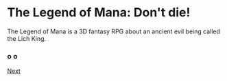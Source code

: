 # The Legend of Mana: Don't die!



The Legend of Mana is a 3D fantasy RPG about an ancient evil being called the Lich King.  
  
  
  
  
  
                                                                                                                                                             
  

###                                                                                                        

###                                                                           o                                                            o

[Next](306.md)